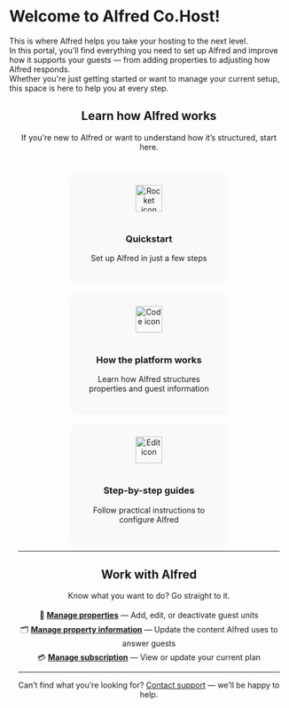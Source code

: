 <div class="homepage-hero">
  <div class="homepage-hero-overlay">
    <h1>Welcome to Alfred Co.Host!</h1>
    <p>This is where Alfred helps you take your hosting to the next level.<br>
    In this portal, you’ll find everything you need to set up Alfred and improve how it supports your guests — from adding properties to adjusting how Alfred responds.<br>
    Whether you're just getting started or want to manage your current setup, this space is here to help you at every step.</p>
  </div>
</div>
<div class="home-wrapper">
<!--
  <h1>Welcome to Alfred Co.Host documentation!</h1>
  <p>
    This is where Alfred helps you take your hosting to the next level.<br>
    In this portal, you’ll find everything you need to set up Alfred and improve how it supports your guests — from adding properties to adjusting how Alfred responds.<br>
    Whether you're just getting started or want to manage your current setup, this space is here to help you at every step.
  </p>

  <hr /> -->

  <h2>Learn how Alfred works</h2>
  <p>If you're new to Alfred or want to understand how it’s structured, start here.</p>

<div class="grid">
  <a class="card" href="get-started.md" rel="noopener">
    <img src="https://img.icons8.com/ios-filled/50/rocket.png" alt="Rocket icon" />
    <h3>Quickstart</h3>
    <p>Set up Alfred in just a few steps</p>
  </a>

  <a class="card" href="setup.md" rel="noopener">
    <img src="https://img.icons8.com/ios-filled/50/code.png" alt="Code icon" />
    <h3>How the platform works</h3>
    <p>Learn how Alfred structures properties and guest information</p>
  </a>

  <a class="card" href="web-editor.md" rel="noopener">
    <img src="https://img.icons8.com/ios-filled/50/edit.png" alt="Edit icon" />
    <h3>Step-by-step guides</h3>
    <p>Follow practical instructions to configure Alfred</p>
  </a>
</div>

  <hr />

  <h2>Work with Alfred</h2>
  <p>Know what you want to do? Go straight to it.</p>

  <ul>
    <li>🏡 <strong><a href="procedures/manage-properties.md">Manage properties</a></strong> — Add, edit, or deactivate guest units</li>
    <li>🗂️ <strong><a href="procedures/manage-libraries.md">Manage property information</a></strong> — Update the content Alfred uses to answer guests</li>
    <li>💳 <strong><a href="overview/subscriptions.md">Manage subscription</a></strong> — View or update your current plan</li>
  </ul>

  <hr />

  <p>
    Can’t find what you’re looking for? <a href="mailto:support@alfredco.host">Contact support</a> — we’ll be happy to help.
  </p>

</div>

<style>
.home-wrapper {
  max-width: 800px;
  margin: 0 auto;
  padding: 0 16px;
  text-align: center;
}

.home-wrapper h1,
.home-wrapper h2,
.home-wrapper p,
.home-wrapper ul {
  text-align: center;
}

.home-wrapper ul {
  list-style: none;
  padding-left: 0;
  line-height: 1.8;
}

.grid {
  display: flex;
  flex-wrap: wrap;
  justify-content: center;
  gap: 24px;
  margin-top: 40px;
}

.card {
  background: #f9f9f9;
  border-radius: 12px;
  padding: 20px;
  width: 240px;
  text-align: center;
  box-shadow: 0 2px 8px rgba(0,0,0,0.05);
  transition: all 0.2s ease;
  text-decoration: none;
  color: inherit;
}

.card:hover {
  box-shadow: 0 4px 14px rgba(0,0,0,0.1);
  transform: translateY(-3px);
}

.card img {
  width: 48px;
  height: 48px;
  margin-bottom: 16px;
}
</style>